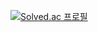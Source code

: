 [![Solved.ac
프로필](http://mazassumnida.wtf/api/generate_badge?boj=melon940925)](https://solved.ac/melon940925)
